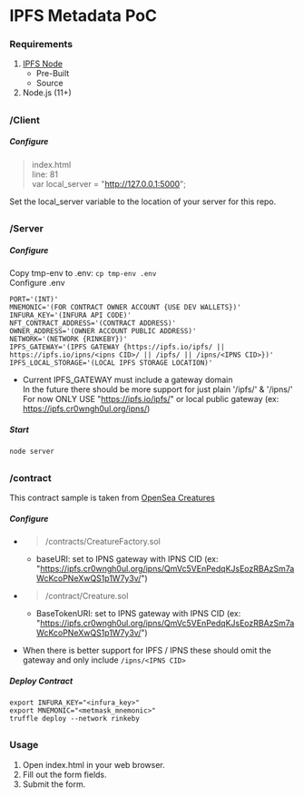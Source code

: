 # IPFS Metadata PoC

### Requirements
1. [IPFS Node](https://docs.ipfs.io/guides/guides/install/)
    - Pre-Built
    - Source
2. Node.js (11+) 

##
### /Client
##### Configure
> index.html  
> line: 81  
> var local_server = "http://127.0.0.1:5000";  

Set the local_server variable to the location of your server for this repo.

##

### /Server
##### Configure
Copy tmp-env to .env: `cp tmp-env .env`  
Configure .env  
```
PORT='(INT)'
MNEMONIC='(FOR CONTRACT OWNER ACCOUNT {USE DEV WALLETS})'
INFURA_KEY='(INFURA API CODE)'
NFT_CONTRACT_ADDRESS='(CONTRACT ADDRESS)'
OWNER_ADDRESS='(OWNER ACCOUNT PUBLIC ADDRESS)'
NETWORK='(NETWORK {RINKEBY})'
IPFS_GATEWAY='(IPFS GATEWAY {https://ipfs.io/ipfs/ || https://ipfs.io/ipns/<ipns CID>/ || /ipfs/ || /ipns/<IPNS CID>})'
IPFS_LOCAL_STORAGE='(LOCAL IPFS STORAGE LOCATION)'
```
* Current IPFS_GATEWAY must include a gateway domain  
  In the future there should be more support for just plain '/ipfs/' & '/ipns/'  
  For now ONLY USE "https://ipfs.io/ipfs/" or local public gateway (ex: https://ipfs.cr0wngh0ul.org/ipns/)

##### Start
    node server
##

### /contract
This contract sample is taken from [OpenSea Creatures](https://github.com/ProjectOpenSea/opensea-creatures)
##### Configure
- > /contracts/CreatureFactory.sol  

    - baseURI: set to IPNS gateway with IPNS CID (ex: "https://ipfs.cr0wngh0ul.org/ipns/QmVc5VEnPedqKJsEozRBAzSm7aWcKcoPNeXwQS1p1W7y3v/")
- > /contract/Creature.sol  

    - BaseTokenURI: set to IPNS gateway with IPNS CID (ex: "https://ipfs.cr0wngh0ul.org/ipns/QmVc5VEnPedqKJsEozRBAzSm7aWcKcoPNeXwQS1p1W7y3v/") 

- When there is better support for IPFS / IPNS these should omit the gateway and only include `/ipns/<IPNS CID>`
##### Deploy Contract
```
export INFURA_KEY="<infura_key>"
export MNEMONIC="<metmask_mnemonic>"
truffle deploy --network rinkeby
```

##
### Usage

1. Open index.html in your web browser.
2. Fill out the form fields.
3. Submit the form.

